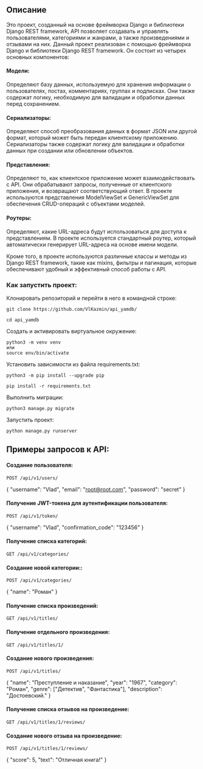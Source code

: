 ## Описание
Это проект, созданный на основе фреймворка Django и библиотеки Django REST framework, API позволяет создавать и управлять пользователями, категориями и жанрами, а также произведениями и отзывами на них. Данный проект реализован с помощью фреймворка Django и библиотеки Django REST framework. Он состоит из четырех основных компонентов:

#### Модели: 
Определяют базу данных, используемую для хранения информации о пользователях, постах, комментариях, группах и подписках. Они также содержат логику, необходимую для валидации и обработки данных перед сохранением.

#### Сериализаторы: 
Определяют способ преобразования данных в формат JSON или другой формат, который может быть передан клиентскому приложению. Сериализаторы также содержат логику для валидации и обработки данных при создании или обновлении объектов.

#### Представления: 
Определяют то, как клиентское приложение может взаимодействовать с API. Они обрабатывают запросы, полученные от клиентского приложения, и возвращают соответствующий ответ. В проекте используются представления ModelViewSet и GenericViewSet для обеспечения CRUD-операций с объектами моделей.

#### Роутеры: 
Определяют, какие URL-адреса будут использоваться для доступа к представлениям. В проекте используется стандартный роутер, который автоматически генерирует URL-адреса на основе имени модели.

Кроме того, в проекте используются различные классы и методы из Django REST framework, такие как mixins, фильтры и пагинация, которые обеспечивают удобный и эффективный способ работы с API.

### Как запустить проект:

Клонировать репозиторий и перейти в него в командной строке:

    git clone https://github.com/VlKazmin/api_yamdb/

    cd api_yamdb

Cоздать и активировать виртуальное окружение:

    python3 -m venv venv
    или
    source env/bin/activate

Установить зависимости из файла requirements.txt:

    python3 -m pip install --upgrade pip
    
    pip install -r requirements.txt

Выполнить миграции:
    
    python3 manage.py migrate

Запустить проект:
    
    python manage.py runserver

## Примеры запросов к API:

#### Создание пользователя:

    POST /api/v1/users/
    
{
    "username": "Vlad",
    "email": "root@root.com",
    "password": "secret"
}

#### Получение JWT-токена для аутентификации пользователя:

    POST /api/v1/token/
   
{
    "username": "Vlad",
    "confirmation_code": "123456"
}
    
#### Получение списка категорий:

    GET /api/v1/categories/

#### Создание новой категории::

    POST /api/v1/categories/
    
{
    "name": "Роман"
}

#### Получение списка произведений:

    GET /api/v1/titles/
    
#### Получение отдельного произведения:

    GET /api/v1/titles/1/
    
#### Создание нового произведения:

    POST /api/v1/titles/
    
{
    "name": "Преступление и наказание",
    "year": "1967",
    "category": "Роман",
    "genre": ["Детектив", "Фантастика"],
    "description": "Достоевский."
}

#### Получение списка отзывов на произведение:

    GET /api/v1/titles/1/reviews/

#### Создание нового отзыва на произведение:

    POST /api/v1/titles/1/reviews/
{
    "score": 5,
    "text": "Отличная книга!"
}
